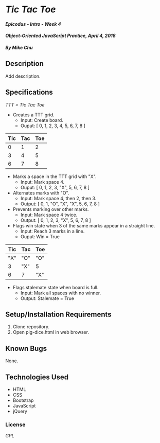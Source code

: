 # _Tic Tac Toe_

#### _Epicodus - Intro - Week 4_

#### _Object-Oriented JavaScript Practice, April 4, 2018_

#### _By Mike Chu_

## Description

Add description.

## Specifications

*TTT = Tic Tac Toe*

- Creates a TTT grid.
  - Input: Create board.
  - Ouput: [ 0, 1, 2, 3, 4, 5, 6, 7, 8 ]

|Tic|Tac|Toe|
|---|---|---|
|0|1|2|
|3|4|5|  
|6|7|8|
- Marks a space in the TTT grid with "X".
  - Input: Mark space 4.
  - Ouput: [ 0, 1, 2, 3, "X", 5, 6, 7, 8 ]
- Alternates marks with "O".
  - Input: Mark space 4, then 2, then 3.
  - Output: [ 0, 1, "O", "X", "X", 5, 6, 7, 8 ]
- Prevents marking over other marks.
  - Input: Mark space 4 twice.
  - Output: [ 0, 1, 2, 3, "X", 5, 6, 7, 8 ]
- Flags win state when 3 of the same marks appear in a straight line.
  - Input: Reach 3 marks in a line.
  - Ouput: Win = True

|Tic|Tac|Toe|
|---|---|---|
|"X"|"O"|"O"|
|3|"X"|5|  
|6|7|"X"|
- Flags stalemate state when board is full.
  - Input: Mark all spaces with no winner.
  - Output: Stalemate = True


## Setup/Installation Requirements

1. Clone repository.
2. Open pig-dice.html in web browser.

## Known Bugs

None.

## Technologies Used

* HTML
* CSS
* Bootstrap
* JavaScript
* jQuery

### License

_GPL_
